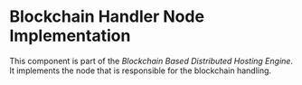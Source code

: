 # Blockchain Handler Node Implementation

This component is part of the _Blockchain Based Distributed Hosting Engine_.
It implements the node that is responsible for the blockchain handling.

